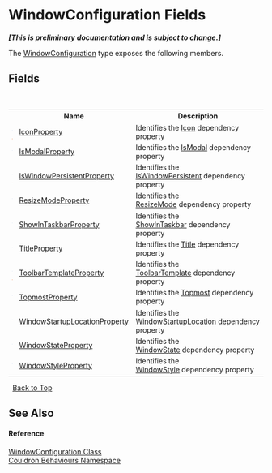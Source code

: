 # WindowConfiguration Fields
 _**\[This is preliminary documentation and is subject to change.\]**_

The <a href="T_Couldron_Behaviours_WindowConfiguration">WindowConfiguration</a> type exposes the following members.


## Fields
&nbsp;<table><tr><th></th><th>Name</th><th>Description</th></tr><tr><td>![Public field](media/pubfield.gif "Public field")![Static member](media/static.gif "Static member")</td><td><a href="F_Couldron_Behaviours_WindowConfiguration_IconProperty">IconProperty</a></td><td>
Identifies the <a href="P_Couldron_Behaviours_WindowConfiguration_Icon">Icon</a>&nbsp;dependency property</td></tr><tr><td>![Public field](media/pubfield.gif "Public field")![Static member](media/static.gif "Static member")</td><td><a href="F_Couldron_Behaviours_WindowConfiguration_IsModalProperty">IsModalProperty</a></td><td>
Identifies the <a href="P_Couldron_Behaviours_WindowConfiguration_IsModal">IsModal</a>&nbsp;dependency property</td></tr><tr><td>![Public field](media/pubfield.gif "Public field")![Static member](media/static.gif "Static member")</td><td><a href="F_Couldron_Behaviours_WindowConfiguration_IsWindowPersistentProperty">IsWindowPersistentProperty</a></td><td>
Identifies the <a href="P_Couldron_Behaviours_WindowConfiguration_IsWindowPersistent">IsWindowPersistent</a>&nbsp;dependency property</td></tr><tr><td>![Public field](media/pubfield.gif "Public field")![Static member](media/static.gif "Static member")</td><td><a href="F_Couldron_Behaviours_WindowConfiguration_ResizeModeProperty">ResizeModeProperty</a></td><td>
Identifies the <a href="P_Couldron_Behaviours_WindowConfiguration_ResizeMode">ResizeMode</a>&nbsp;dependency property</td></tr><tr><td>![Public field](media/pubfield.gif "Public field")![Static member](media/static.gif "Static member")</td><td><a href="F_Couldron_Behaviours_WindowConfiguration_ShowInTaskbarProperty">ShowInTaskbarProperty</a></td><td>
Identifies the <a href="P_Couldron_Behaviours_WindowConfiguration_ShowInTaskbar">ShowInTaskbar</a>&nbsp;dependency property</td></tr><tr><td>![Public field](media/pubfield.gif "Public field")![Static member](media/static.gif "Static member")</td><td><a href="F_Couldron_Behaviours_WindowConfiguration_TitleProperty">TitleProperty</a></td><td>
Identifies the <a href="P_Couldron_Behaviours_WindowConfiguration_Title">Title</a>&nbsp;dependency property</td></tr><tr><td>![Public field](media/pubfield.gif "Public field")![Static member](media/static.gif "Static member")</td><td><a href="F_Couldron_Behaviours_WindowConfiguration_ToolbarTemplateProperty">ToolbarTemplateProperty</a></td><td>
Identifies the <a href="P_Couldron_Behaviours_WindowConfiguration_ToolbarTemplate">ToolbarTemplate</a>&nbsp;dependency property</td></tr><tr><td>![Public field](media/pubfield.gif "Public field")![Static member](media/static.gif "Static member")</td><td><a href="F_Couldron_Behaviours_WindowConfiguration_TopmostProperty">TopmostProperty</a></td><td>
Identifies the <a href="P_Couldron_Behaviours_WindowConfiguration_Topmost">Topmost</a>&nbsp;dependency property</td></tr><tr><td>![Public field](media/pubfield.gif "Public field")![Static member](media/static.gif "Static member")</td><td><a href="F_Couldron_Behaviours_WindowConfiguration_WindowStartupLocationProperty">WindowStartupLocationProperty</a></td><td>
Identifies the <a href="P_Couldron_Behaviours_WindowConfiguration_WindowStartupLocation">WindowStartupLocation</a>&nbsp;dependency property</td></tr><tr><td>![Public field](media/pubfield.gif "Public field")![Static member](media/static.gif "Static member")</td><td><a href="F_Couldron_Behaviours_WindowConfiguration_WindowStateProperty">WindowStateProperty</a></td><td>
Identifies the <a href="P_Couldron_Behaviours_WindowConfiguration_WindowState">WindowState</a>&nbsp;dependency property</td></tr><tr><td>![Public field](media/pubfield.gif "Public field")![Static member](media/static.gif "Static member")</td><td><a href="F_Couldron_Behaviours_WindowConfiguration_WindowStyleProperty">WindowStyleProperty</a></td><td>
Identifies the <a href="P_Couldron_Behaviours_WindowConfiguration_WindowStyle">WindowStyle</a>&nbsp;dependency property</td></tr></table>&nbsp;
<a href="#windowconfiguration-fields">Back to Top</a>

## See Also


#### Reference
<a href="T_Couldron_Behaviours_WindowConfiguration">WindowConfiguration Class</a><br /><a href="N_Couldron_Behaviours">Couldron.Behaviours Namespace</a><br />